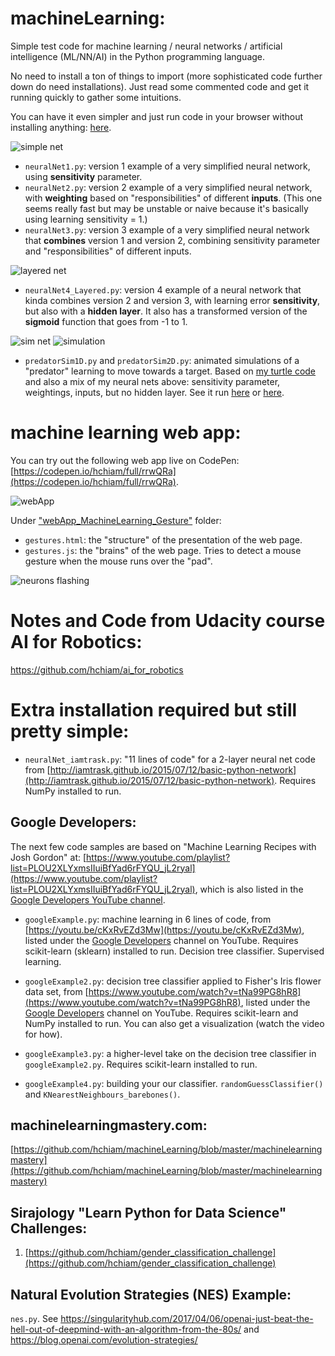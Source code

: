 # machineLearning:
Simple test code for machine learning / neural networks / artificial intelligence (ML/NN/AI) in the Python programming language.

No need to install a ton of things to import (more sophisticated code further down do need installations).  Just read some commented code and get it running quickly to gather some intuitions.

You can have it even simpler and just run code in your browser without installing anything:  [here](http://hchiam.blogspot.ca/2016/08/machine-learning-very-basic-code.html).

![simple net](https://github.com/hchiam/machineLearning/blob/master/pictures/simpleNet.jpg "a simple neural network with two input neurons and one output neuron for the 'guess'")

* `neuralNet1.py`:  version 1 example of a very simplified neural network, using **sensitivity** parameter.
* `neuralNet2.py`:  version 2 example of a very simplified neural network, with **weighting** based on "responsibilities" of different **inputs**. (This one seems really fast but may be unstable or naive because it's basically using learning sensitivity = 1.)
* `neuralNet3.py`:  version 3 example of a very simplified neural network that **combines** version 1 and version 2, combining sensitivity parameter and "responsibilities" of different inputs.

![layered net](https://github.com/hchiam/machineLearning/blob/master/pictures/layeredNet.jpg "a layered neural network with two input neurons, two hidden neurons, and one output neuron for the 'guess'")

* `neuralNet4_Layered.py`:  version 4 example of a neural network that kinda combines version 2 and version 3, with learning error **sensitivity**, but also with a **hidden layer**.  It also has a transformed version of the **sigmoid** function that goes from -1 to 1.

![sim net](https://github.com/hchiam/machineLearning/blob/master/pictures/neuralNetwork2-2.jpg "a simple neural network with two inputs neurons and two output neurons to let the 'predator' move around")   ![simulation](https://github.com/hchiam/machineLearning/blob/master/pictures/simulationScreenshot.png "a screenshot of the simulation")

* `predatorSim1D.py` and `predatorSim2D.py`:  animated simulations of a "predator" learning to move towards a target.  Based on [my turtle code](https://github.com/hchiam/code7/blob/master/problem3.py) and also a mix of my neural nets above:  sensitivity parameter, weightings, inputs, but no hidden layer.  See it run [here](http://hchiam.blogspot.ca/2016/08/machine-learning-basic-simulator.html) or [here](https://trinket.io/python/2aa598ffb6).

# machine learning web app:

You can try out the following web app live on CodePen: [https://codepen.io/hchiam/full/rrwQRa](https://codepen.io/hchiam/full/rrwQRa).

![webApp](https://github.com/hchiam/machineLearning/blob/master/pictures/LearnGesture.png "a web app that tries to detect a gesture made by the mouse anywhere on the page")

Under ["webApp_MachineLearning_Gesture"](https://github.com/hchiam/webApp_MachineLearning_Gesture) folder:
* `gestures.html`:  the "structure" of the presentation of the web page.
* `gestures.js`:  the "brains" of the web page.  Tries to detect a mouse gesture when the mouse runs over the "pad".

![neurons flashing](https://github.com/hchiam/machineLearning/blob/master/pictures/circle.gif "neurons flashing")

# Notes and Code from Udacity course AI for Robotics:

https://github.com/hchiam/ai_for_robotics

# Extra installation required but still pretty simple:

* `neuralNet_iamtrask.py`:  "11 lines of code" for a 2-layer neural net code from [http://iamtrask.github.io/2015/07/12/basic-python-network](http://iamtrask.github.io/2015/07/12/basic-python-network).  Requires NumPy installed to run.

## Google Developers:
The next few code samples are based on "Machine Learning Recipes with Josh Gordon" at:  [https://www.youtube.com/playlist?list=PLOU2XLYxmsIIuiBfYad6rFYQU_jL2ryal](https://www.youtube.com/playlist?list=PLOU2XLYxmsIIuiBfYad6rFYQU_jL2ryal), which is also listed in the [Google Developers YouTube channel](https://www.youtube.com/channel/UC_x5XG1OV2P6uZZ5FSM9Ttw).

* `googleExample.py`:  machine learning in 6 lines of code, from [https://youtu.be/cKxRvEZd3Mw](https://youtu.be/cKxRvEZd3Mw), listed under the [Google Developers](https://www.youtube.com/user/GoogleDevelopers) channel on YouTube.  Requires scikit-learn (sklearn) installed to run.  Decision tree classifier.  Supervised learning.

* `googleExample2.py`:  decision tree classifier applied to Fisher's Iris flower data set, from [https://www.youtube.com/watch?v=tNa99PG8hR8](https://www.youtube.com/watch?v=tNa99PG8hR8), listed under the [Google Developers](https://www.youtube.com/user/GoogleDevelopers) channel on YouTube.  Requires scikit-learn and NumPy installed to run.  You can also get a visualization (watch the video for how).

* `googleExample3.py`:  a higher-level take on the decision tree classifier in `googleExample2.py`.  Requires scikit-learn installed to run.

* `googleExample4.py`:  building your our classifier.  `randomGuessClassifier()` and `KNearestNeighbours_barebones()`.

## machinelearningmastery.com:

[https://github.com/hchiam/machineLearning/blob/master/machinelearningmastery](https://github.com/hchiam/machineLearning/blob/master/machinelearningmastery)

## Sirajology "Learn Python for Data Science" Challenges:

1. [https://github.com/hchiam/gender_classification_challenge](https://github.com/hchiam/gender_classification_challenge)

## Natural Evolution Strategies (NES) Example:

`nes.py`. See https://singularityhub.com/2017/04/06/openai-just-beat-the-hell-out-of-deepmind-with-an-algorithm-from-the-80s/ and https://blog.openai.com/evolution-strategies/